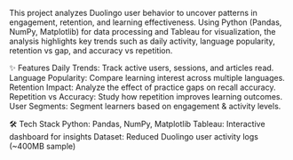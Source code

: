 This project analyzes Duolingo user behavior to uncover patterns in engagement, retention, and learning effectiveness. Using Python (Pandas, NumPy, Matplotlib) for data processing and Tableau for visualization, the analysis highlights key trends such as daily activity, language popularity, retention vs gap, and accuracy vs repetition.

✨ Features
Daily Trends: Track active users, sessions, and articles read.
Language Popularity: Compare learning interest across multiple languages.
Retention Impact: Analyze the effect of practice gaps on recall accuracy.
Repetition vs Accuracy: Study how repetition improves learning outcomes.
User Segments: Segment learners based on engagement & activity levels.

🛠️ Tech Stack
Python: Pandas, NumPy, Matplotlib
Tableau: Interactive dashboard for insights
Dataset: Reduced Duolingo user activity logs (~400MB sample)
